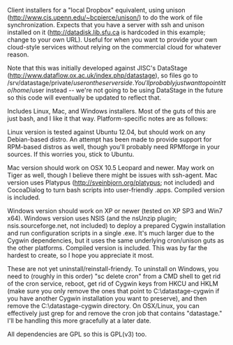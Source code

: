 Client installers for a "local Dropbox" equivalent, using unison (http://www.cis.upenn.edu/~bcpierce/unison/) to do the work of file synchronization. Expects that you have a server with ssh and unison installed on it (http://datadisk.lib.sfu.ca is hardcoded in this example; change to your own URL). Useful for when you want to provide your own cloud-style services without relying on the commercial cloud for whatever reason.

Note that this was initially developed against JISC's DataStage (http://www.dataflow.ox.ac.uk/index.php/datastage), so files go to /srv/datastage/private/$user on the server side. You'll probably just want to point it to /home/$user instead -- we're not going to be using DataStage in the future so this code will eventually be updated to reflect that.

Includes Linux, Mac, and Windows installers. Most of the guts of this are just bash, and I like it that way. Platform-specific notes are as follows:

Linux version is tested against Ubuntu 12.04, but should work on any Debian-based distro. An attempt has been made to provide support for RPM-based distros as well, though you'll probably need RPMforge in your sources. If this worries you, stick to Ubuntu.

Mac version should work on OSX 10.5 Leopard and newer. May work on Tiger as well, though I believe there might be issues with ssh-agent. Mac version uses Platypus (http://sveinbjorn.org/platypus; not included) and CocoaDialog to turn bash scripts into user-friendly .apps. Compiled version is included.

Windows version should work on XP or newer (tested on XP SP3 and Win7 x64). Windows version uses NSIS (and the nsUnzip plugin; nsis.sourceforge.net, not included) to deploy a prepared Cygwin installation and run configuration scripts in a single .exe. It's much larger due to the Cygwin dependencies, but it uses the same underlying cron/unison guts as the other platforms. Compiled version is included. This was by far the hardest to create, so I hope you appreciate it most.

These are not yet uninstall/reinstall-friendy. To uninstall on Windows, you need to (roughly in this order) "sc delete cron" from a CMD shell to get rid of the cron service, reboot, get rid of Cygwin keys from HKCU and HKLM (make sure you only remove the ones that point to C:\datastage-cygwin if you have another Cygwin installation you want to preserve), and then remove the C:\datastage-cygwin directory. On OSX/Linux, you can effectively just grep for and remove the cron job that contains "datastage." I'll be handling this more gracefully at a later date.

All dependencies are GPL so this is GPL(v3) too.